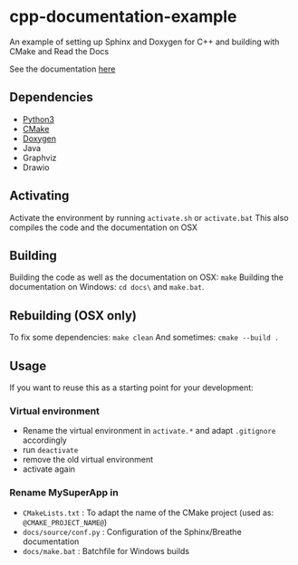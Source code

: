 # cpp-documentation-example
An example of setting up Sphinx and Doxygen for C++ and building with CMake and Read the Docs

See the documentation [here](https://cpp-documentation-example.readthedocs.io/en/latest/)

## Dependencies

- [Python3](https://www.python.org/downloads/)
- [CMake](https://cmake.org/download/)
- [Doxygen](http://www.doxygen.nl/download.html)
- Java
- Graphviz
- Drawio

## Activating

Activate the environment by running `activate.sh` or `activate.bat`
This also compiles the code and the documentation on OSX

## Building

Building the code as well as the documentation on OSX: `make`
Building the documentation on Windows: `cd docs\` and `make.bat`.

## Rebuilding (OSX only)

To fix some dependencies: `make clean`
And sometimes: `cmake --build .`

## Usage

If you want to reuse this as a starting point for your development:

### Virtual environment

- Rename the virtual environment in `activate.*` and adapt `.gitignore` accordingly
- run `deactivate`
- remove the old virtual environment
- activate again


### Rename MySuperApp in

- `CMakeLists.txt` : To adapt the name of the CMake project (used as: `@CMAKE_PROJECT_NAME@`)
- `docs/source/conf.py` : Configuration of the Sphinx/Breathe documentation
- `docs/make.bat` : Batchfile for Windows builds
  


